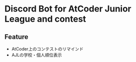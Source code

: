 # Discord Bot for AtCoder Junior League and contest

## Feature
- AtCoder上のコンテストのリマインド
- AJLの学校・個人順位表示
